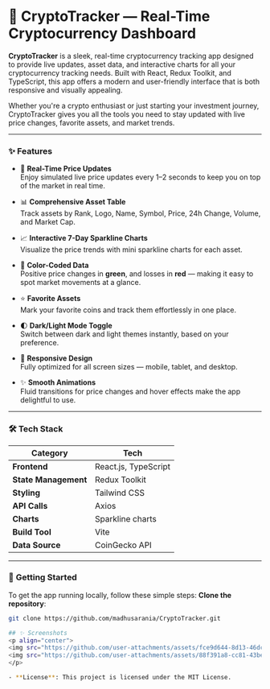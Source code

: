 # 🚀 **CryptoTracker — Real-Time Cryptocurrency Dashboard**

**CryptoTracker** is a sleek, real-time cryptocurrency tracking app designed to provide live updates, asset data, and interactive charts for all your cryptocurrency tracking needs. Built with React, Redux Toolkit, and TypeScript, this app offers a modern and user-friendly interface that is both responsive and visually appealing.

Whether you're a crypto enthusiast or just starting your investment journey, CryptoTracker gives you all the tools you need to stay updated with live price changes, favorite assets, and market trends.

---

### ✨ **Features**

- 🔄 **Real-Time Price Updates**  
  Enjoy simulated live price updates every 1–2 seconds to keep you on top of the market in real time.

- 📊 **Comprehensive Asset Table**  
  Track assets by Rank, Logo, Name, Symbol, Price, 24h Change, Volume, and Market Cap.

- 📈 **Interactive 7-Day Sparkline Charts**  
  Visualize the price trends with mini sparkline charts for each asset.

- 🎨 **Color-Coded Data**  
  Positive price changes in **green**, and losses in **red** — making it easy to spot market movements at a glance.

- ⭐ **Favorite Assets**  
  Mark your favorite coins and track them effortlessly in one place.

- 🌓 **Dark/Light Mode Toggle**  
  Switch between dark and light themes instantly, based on your preference.

- 📱 **Responsive Design**  
  Fully optimized for all screen sizes — mobile, tablet, and desktop.

- ✨ **Smooth Animations**  
  Fluid transitions for price changes and hover effects make the app delightful to use.

---

### 🛠 **Tech Stack**

| **Category**         | **Tech**                              |
|----------------------|---------------------------------------|
| **Frontend**          | React.js, TypeScript                 |
| **State Management**  | Redux Toolkit                        |
| **Styling**           | Tailwind CSS                         |
| **API Calls**         | Axios                                |
| **Charts**            | Sparkline charts          |
| **Build Tool**        | Vite                                 |
| **Data Source**       | CoinGecko API                        |

---

### 🚀 **Getting Started**

To get the app running locally, follow these simple steps:
**Clone the repository**:

   ```bash
   git clone https://github.com/madhusarania/CryptoTracker.git

## ✨ Screenshots
<p align="center">
<img src="https://github.com/user-attachments/assets/fce9d644-8d13-46dc-90c8-bbb4eb10079e" width="1000" height="600" alt="Image 1"><br>
<img src="https://github.com/user-attachments/assets/88f391a8-cc81-43be-b902-b30feb063065" width="1000" height="600" alt="Image 2"><br>
</p>

- **License**: This project is licensed under the MIT License.

